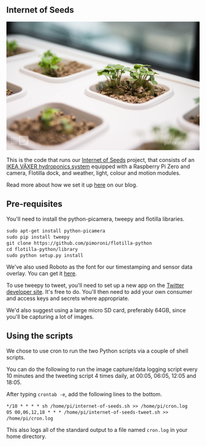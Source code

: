 ## Internet of Seeds

![Plants side](plants_side.jpg)

This is the code that runs our [Internet of Seeds](http://blog.pimoroni.com/the-internet-of-seeds/)
project, that consists of an [IKEA VÄXER hydroponics system](http://www.ikea.com/gb/en/catalog/products/S29158684/)
equipped with a Raspberry Pi Zero and camera, Flotilla dock, and weather, light,
colour and motion modules.

Read more about how we set it up [here](http://blog.pimoroni.com/the-internet-of-seeds/)
on our blog.

## Pre-requisites

You'll need to install the python-picamera, tweepy and flotilla libraries.

```
sudo apt-get install python-picamera
sudo pip install tweepy
git clone https://github.com/pimoroni/flotilla-python
cd flotilla-python/library
sudo python setup.py install
```

We've also used Roboto as the font for our timestamping and sensor data overlay.
You can get it [here](https://www.fontsquirrel.com/fonts/roboto).

To use tweepy to tweet, you'll need to set up a new app on the
[Twitter developer site](https://dev.twitter.com/). It's free to do. You'll
then need to add your own consumer and access keys and secrets where
appropriate.

We'd also suggest using a large micro SD card, preferably 64GB, since you'll
be capturing a lot of images.

## Using the scripts

We chose to use cron to run the two Python scripts via a couple of shell
scripts.

You can do the following to run the image capture/data logging script every 10
minutes and the tweeting script 4 times daily, at 00:05, 06:05, 12:05 and 18:05.

After typing `crontab -e`, add the following lines to the bottom.

```
*/10 * * * * sh /home/pi/internet-of-seeds.sh >> /home/pi/cron.log
05 00,06,12,18 * * * /home/pi/internet-of-seeds-tweet.sh >> /home/pi/cron.log
```

This also logs all of the standard output to a file named `cron.log` in your
home directory.
